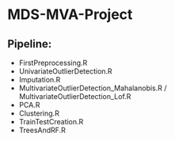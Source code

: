 # MDS-MVA-Project

## Pipeline:

* FirstPreprocessing.R
* UnivariateOutlierDetection.R
* Imputation.R
* MultivariateOutlierDetection_Mahalanobis.R / MultivariateOutlierDetection_Lof.R
* PCA.R
* Clustering.R
* TrainTestCreation.R
* TreesAndRF.R
